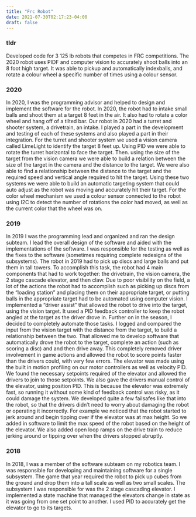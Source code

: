 ```yaml
---
title: "Frc Robot"
date: 2021-07-30T02:17:23-04:00
draft: false
---
```

### tldr
Developed code for 3 125 lb robots that competes in FRC competitions. The 2020 robot uses PIDF and computer vision to accurately shoot balls into an 8 foot high target. It was able to pickup and automatically indexballs, and rotate a colour wheel a specific number of times using a colour sensor.
### 2020
In 2020, I was the programming advisor and helped to design and implement the software for the robot. In 2020, the robot had to intake small balls and shoot them at a target 8 feet in the air. It also had to rotate a color wheel and hang off of a tilted bar. Our robot in 2020 had a turret and shooter system, a drivetrain, an intake. I played a part in the development and testing of each of these systems and also played a part in their integration.
For the turret and shooter system we used a vision camera called LimeLight to identify the target 8 feet up. Using PID we were able to rotate the turret horizontal to face the target. Then. using the size of the target from the vision camera we were able to build a relation between the size of the target in the camera and the distance to the target. We were also able to find a relationship between the distance to the target and the required speed and vertical angle required to hit the target. Using these two systems we were able to build an automatic targeting system that could auto adjust as the robot was moving and accurately hit their target.
For the color wheel mechanism we used a colour sensor connected to the robot using I2C to detect the number of rotations the color had moved, as well as the current color that the wheel was on.
### 2019
In 2019 I was the programming lead and organized and ran the design subteam. I lead the overall design of the software and aided with the implementations of the software. I was responsible for the testing as well as the fixes to the software (sometimes requiring complete redesigns of the subsystems). The robot in 2019 had to pick up discs and large balls and put them in tall towers. 
To accomplish this task, the robot had 4 main components that had to work together: the drivetrain, the vision camera, the 2 stage cascade elevator, and then claw. Due to poor visibility on the field, a lot of the actions the robot had to accomplish such as picking up discs from the “loading station” and placing them on their appropriate target, or putting balls in the appropriate target had to be automated using computer vision. I implemented a “driver assist” that allowed the robot to drive into the target, using the vision target. It used a PID feedback controller to keep the robot angled at the target as the driver drove in. Further on in the season, I decided to completely automate those tasks. I logged and compared the input from the vision target with the distance from the target, to build a relationship between the two. That allowed me to develop software that automatically drove the robot to the target, complete an action (such as scoring a disc) and and then drive away. This completely removed driver involvement in game actions and allowed the robot to score points faster than the drivers could, with very few errors. 
The elevator was made using the built in motion profiling on our motor controllers as well as velocity PID. We found the necessary setpoints required of the elevator and allowed the drivers to join to those setpoints. We also gave the drivers manual control of the elevator, using position PID. This is because the elevator was extremely fast, so running it without some kind of feedback control was risky, as it could damage the system. We developed quite a few failsafes like that into the robot, so that the drivers didn’t need to worry about damaging the robot or operating it incorrectly. For example we noticed that the robot started to jerk around and begin tipping over if the elevator was at max height. So we added in software to limit the max speed of the robot based on the height of the elevator. We also added open loop ramps on the drive train to reduce jerking around or tipping over when the drivers stopped abruptly.
### 2018
In 2018, I was a member of the software subteam on my robotics team. I was responsible for developing and maintaining software for a single subsystem. The game that year required the robot to pick up cubes from the ground and drop them into a tall scale as well as two small scales.
The subsystem I was responsible for was the 2 stage cascading elevator. I implemented a state machine that managed the elevators change in state as it was going from one set point to another. I used PID to accurately get the elevator to go to its targets.
